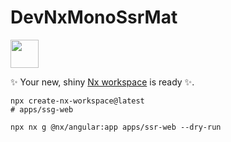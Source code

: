 # DevNxMonoSsrMat

<a alt="Nx logo" href="https://nx.dev" target="_blank" rel="noreferrer"><img src="https://raw.githubusercontent.com/nrwl/nx/master/images/nx-logo.png" width="45"></a>

✨ Your new, shiny [Nx workspace](https://nx.dev) is ready ✨.

```shell
npx create-nx-workspace@latest
# apps/ssg-web

npx nx g @nx/angular:app apps/ssr-web --dry-run

```